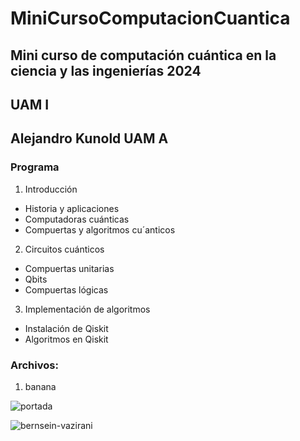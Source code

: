 # MiniCursoComputacionCuantica
## Mini curso de computación cuántica en la ciencia y las ingenierías 2024
## UAM I
## Alejandro Kunold UAM A
### Programa

1. Introducción
- Historia y aplicaciones
- Computadoras cuánticas
- Compuertas y algoritmos cu´anticos
2. Circuitos cuánticos
- Compuertas unitarias
- Qbits
- Compuertas lógicas
3. Implementación de algoritmos
- Instalación de Qiskit
- Algoritmos en Qiskit

### Archivos:
1. banana

   
![portada](https://github.com/user-attachments/assets/e36dca95-5dce-473f-9148-f57cd5edc3b3)

![bernsein-vazirani](https://github.com/user-attachments/assets/c8cada3d-ab83-44b1-863a-7105d25367c4)

